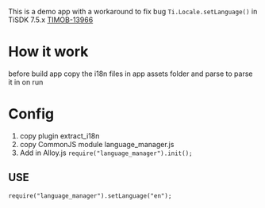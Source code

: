 This is a demo app with a workaround to fix bug `Ti.Locale.setLanguage()` in TiSDK 7.5.x [TIMOB-13966](https://jira.appcelerator.org/browse/TIMOB-13966)

# How it work
before build app copy the i18n files in app assets folder and parse to parse it in on run


# Config

1. copy plugin extract_i18n
2. copy CommonJS module language_manager.js
3. Add in Alloy.js `require("language_manager").init();`


## USE

	require("language_manager").setLanguage("en");
